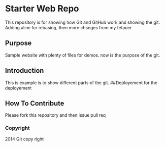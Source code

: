 # Starter Web Repo

This repository is for showing how Git and GitHub work and showing the git.
Adding aline for rebasing,
then more chsnges from my fetauer
## Purpose

Sample website with plenty of files for demos.
now is the purpose of the git.

## Introduction
This is example is to show different parts of the git.
##Deployement
 for the deployement
## How To Contribute
Please fork this repository and then issue pull req 

### Copyright
2014 Git copy right 
